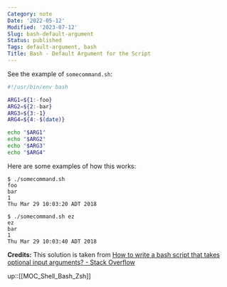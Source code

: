 ```yaml
---
Category: note
Date: '2022-05-12'
Modified: '2023-07-12'
Slug: bash-default-argument
Status: published
Tags: default-argument, bash
Title: Bash - Default Argument for the Script
---
```


See the example of `somecommand.sh`:

```bash
#!/usr/bin/env bash

ARG1=${1:-foo}
ARG2=${2:-bar}
ARG3=${3:-1}
ARG4=${4:-$(date)}

echo "$ARG1"
echo "$ARG2"
echo "$ARG3"
echo "$ARG4"
```

Here are some examples of how this works:

```
$ ./somecommand.sh
foo
bar
1
Thu Mar 29 10:03:20 ADT 2018

$ ./somecommand.sh ez
ez
bar
1
Thu Mar 29 10:03:40 ADT 2018
```

**Credits:** 
This solution is taken from [How to write a bash script that takes optional input arguments? - Stack Overflow](https://stackoverflow.com/a/33419280/3247880)

up::[[MOC_Shell_Bash_Zsh]]